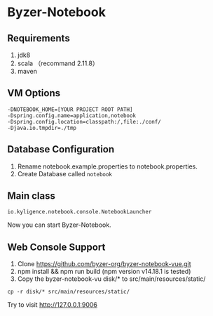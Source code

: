 # Byzer-Notebook


## Requirements

1. jdk8
2. scala （recommand 2.11.8）
3. maven

## VM Options

```
-DNOTEBOOK_HOME=[YOUR PROJECT ROOT PATH]
-Dspring.config.name=application,notebook
-Dspring.config.location=classpath:/,file:./conf/
-Djava.io.tmpdir=./tmp
```

## Database Configuration

1. Rename notebook.example.properties to notebook.properties.
2. Create Database called `notebook`


## Main class

```
io.kyligence.notebook.console.NotebookLauncher
```

Now you can start Byzer-Notebook.

## Web Console Support

1. Clone https://github.com/byzer-org/byzer-notebook-vue.git
2. npm install && npm run build  (npm version v14.18.1 is tested)
3. Copy the byzer-notebook-vu disk/* to src/main/resources/static/

```
cp -r disk/* src/main/resources/static/
```

Try to visit http://127.0.0.1:9006